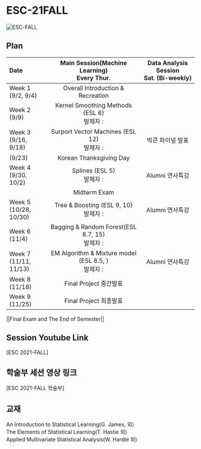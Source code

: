 # ESC-21FALL
![ESC-FALL](https://user-images.githubusercontent.com/56993675/124572539-ac6f7600-de83-11eb-9264-110f7dbc3968.png)

## Plan
| Date | Main Session(Machine Learning) <br> Every Thur.| Data Analysis Session <br> Sat. (Bi-weekly) |
|:-------|:-----------------------:|:---------------------:|
|Week 1<br/>(9/2, 9/4)| Overall Introduction & Recreation ||<br/> : 간사(김정규) & 부회장(박웅준) |빅콘 중간발표|
|Week 2<br/>(9/9)| Kernel Smoothing Methods (ESL 6)<br/> 발제자 :  ||
|Week 3<br/>(9/16, 9/18)| Surport Vector Machines (ESL 12)<br/> 발제자 :  |빅콘 파이널 발표|
|(9/23)| Korean Thanksgiving Day ||
|Week 4<br/>(9/30, 10/2)| Splines (ESL 5)<br/> 발제자 :  |Alumni 연사특강|
|| Midterm Exam ||
|Week 5<br/>(10/28, 10/30)| Tree & Boosting (ESL 9, 10)<br/> 발제자 :  |Alumni 연사특강|
|Week 6<br/>(11/4)| Bagging & Random Forest(ESL 8.7, 15)<br/> 발제자 :  ||
|Week 7<br/>(11/11, 11/13)| EM Algorithm & Mixture model (ESL 8.5, )<br/> 발제자 :  |Alumni 연사특강|
|Week 8<br/>(11/18)| Final Project 중간발표 <br/>||
|Week 9<br/>(11/25)| Final Project 최종발표 <br/>||

||Final Exam and The End of Semester||


## Session Youtube Link
[ESC 2021-FALL] 

## 학술부 세션 영상 링크
[ESC 2021-FALL 학술부]  

## 교재
An Introduction to Statistical Learning(G. James, 외)  
The Elements of Statistical Learning(T. Hastie 외)  
Applied Multivariate Statistical Analysis(W. Hardle 외)  
